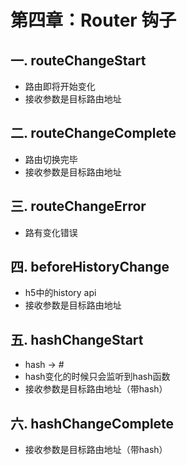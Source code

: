 # 第四章：Router 钩子

## 一. routeChangeStart
* 路由即将开始变化
* 接收参数是目标路由地址

## 二. routeChangeComplete
* 路由切换完毕
* 接收参数是目标路由地址

## 三. routeChangeError
* 路有变化错误

## 四. beforeHistoryChange
* h5中的history api
* 接收参数是目标路由地址

## 五. hashChangeStart
* hash -> #
* hash变化的时候只会监听到hash函数
* 接收参数是目标路由地址（带hash）

## 六. hashChangeComplete
* 接收参数是目标路由地址（带hash）


<ad/>
<comment/>